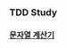 ### TDD Study
#### [문자열 계산기](https://github.com/younlee1014/blucean_study_01/blob/younlee/src/main/java/Calculator/Calculator.md)